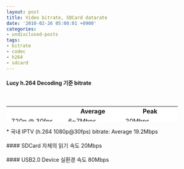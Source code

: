 ```yaml
---
layout: post
title: Video bitrate, SDCard datarate
date: '2010-02-26 05:00:01 +0900'
categories:
- undisclosed-posts
tags:
- bitrate
- codec
- h264
- sdcard
---
```

#### Lucy h.264 Decoding 기준 bitrate
<br /><table style="border:medium none;width:450px;height:40px;" bgcolor="#aaaaaa" cellpadding="0" cellspacing="1"><tbody><tr bgcolor="#ffffff"><td style="font-weight:bold;text-align:center;" width="135">&nbsp;</td><td style="font-weight:bold;text-align:center;" width="135">&nbsp;Average</td><td style="font-weight:bold;text-align:center;" width="135">&nbsp;Peak <br /></td></tr><tr bgcolor="#ffffff"><td width="135">&nbsp;720p @ 30fps<br /></td><td width="135">&nbsp;6~7Mbps</td><td width="135">&nbsp;20Mbps</td></tr><tr bgcolor="#ffffff"><td width="135">&nbsp;1080p @ 30fps<br /></td><td width="135">&nbsp;?</td><td width="135">&nbsp;30Mbps</td></tr></tbody></table>* 국내 IPTV (h.264 1080p@30fps) bitrate: Average 19.2Mbps<br /><br />#### SDCard 자체의 읽기 속도
20Mbps<br /><br />#### USB2.0 Device 실환경 속도
80Mbps<br />
